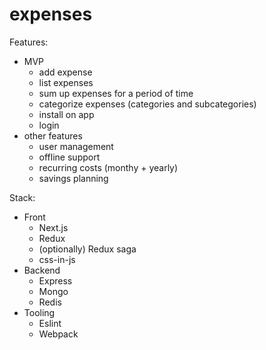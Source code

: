 # expenses

Features:
* MVP
  * add expense
  * list expenses
  * sum up expenses for a period of time
  * categorize expenses (categories and subcategories)
  * install on app
  * login
* other features
  * user management
  * offline support
  * recurring costs (monthy + yearly)
  * savings planning

Stack:
* Front
  * Next.js
  * Redux
  * (optionally) Redux saga
  * css-in-js
* Backend
  * Express
  * Mongo
  * Redis
* Tooling
  * Eslint
  * Webpack